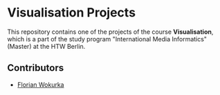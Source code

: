 # Visualisation Projects

This repository contains one of the projects of the course **Visualisation**, which is a part of the study program "International Media Informatics" (Master) at the HTW Berlin.<br>


## Contributors
* <a href="https://github.com/notiontaxi">Florian Wokurka</a>
